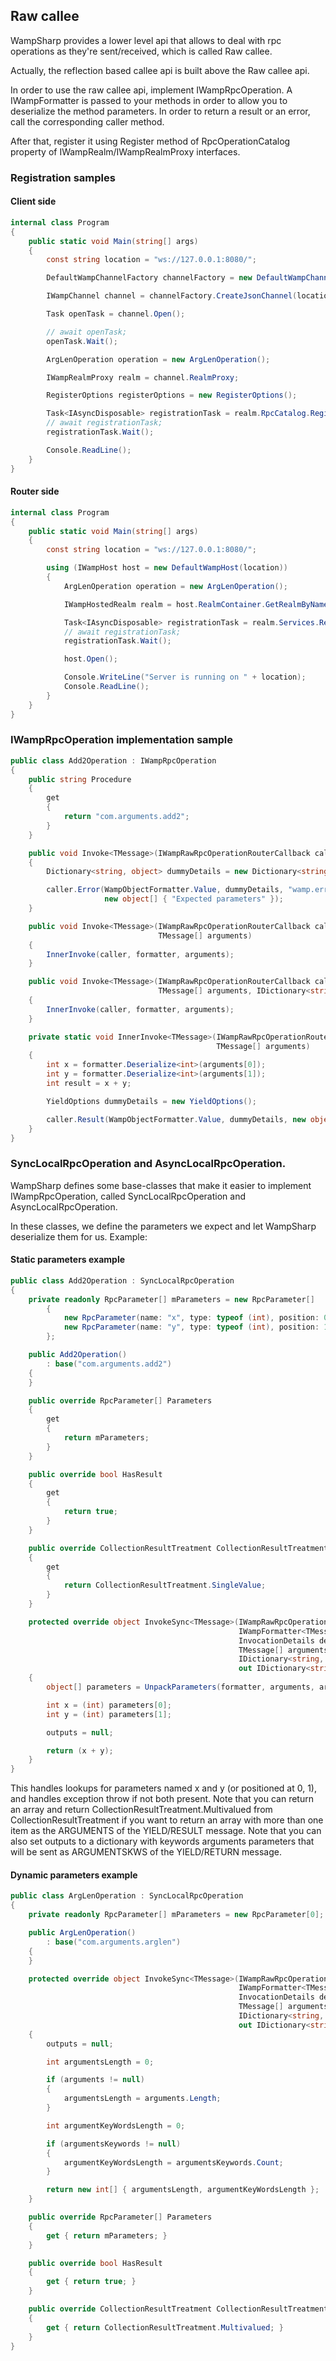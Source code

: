 ## Raw callee

WampSharp provides a lower level api that allows to deal with rpc operations as they're sent/received, which is called Raw callee.

Actually, the reflection based callee api is built above the Raw callee api.

In order to use the raw callee api, implement IWampRpcOperation. A IWampFormatter is passed to your methods in order to allow you to deserialize the method parameters. In order to return a result or an error, call the corresponding caller method.

After that, register it using Register method of RpcOperationCatalog property of IWampRealm/IWampRealmProxy interfaces.

### Registration samples

#### Client side

```csharp
internal class Program
{
    public static void Main(string[] args)
    {
        const string location = "ws://127.0.0.1:8080/";

        DefaultWampChannelFactory channelFactory = new DefaultWampChannelFactory();

        IWampChannel channel = channelFactory.CreateJsonChannel(location, "realm1");

        Task openTask = channel.Open();

        // await openTask;
        openTask.Wait();

        ArgLenOperation operation = new ArgLenOperation();

        IWampRealmProxy realm = channel.RealmProxy;

        RegisterOptions registerOptions = new RegisterOptions();

        Task<IAsyncDisposable> registrationTask = realm.RpcCatalog.Register(operation, registerOptions);
        // await registrationTask;
        registrationTask.Wait();

        Console.ReadLine();
    }
}
```

#### Router side


```csharp
internal class Program
{
    public static void Main(string[] args)
    {
        const string location = "ws://127.0.0.1:8080/";

        using (IWampHost host = new DefaultWampHost(location))
        {
            ArgLenOperation operation = new ArgLenOperation();

            IWampHostedRealm realm = host.RealmContainer.GetRealmByName("realm1");

            Task<IAsyncDisposable> registrationTask = realm.Services.RegisterCallee(operation);
            // await registrationTask;
            registrationTask.Wait();

            host.Open();

            Console.WriteLine("Server is running on " + location);
            Console.ReadLine();
        }
    }
}
```

### IWampRpcOperation implementation sample

```csharp
public class Add2Operation : IWampRpcOperation
{
    public string Procedure
    {
        get
        {
            return "com.arguments.add2";
        }
    }

    public void Invoke<TMessage>(IWampRawRpcOperationRouterCallback caller, IWampFormatter<TMessage> formatter, InvocationDetails details)
    {
        Dictionary<string, object> dummyDetails = new Dictionary<string, object>();

        caller.Error(WampObjectFormatter.Value, dummyDetails, "wamp.error.runtime_error",
                     new object[] { "Expected parameters" });
    }

    public void Invoke<TMessage>(IWampRawRpcOperationRouterCallback caller, IWampFormatter<TMessage> formatter, InvocationDetails details,
                                 TMessage[] arguments)
    {
        InnerInvoke(caller, formatter, arguments);
    }

    public void Invoke<TMessage>(IWampRawRpcOperationRouterCallback caller, IWampFormatter<TMessage> formatter, InvocationDetails details,
                                 TMessage[] arguments, IDictionary<string, TMessage> argumentsKeywords)
    {
        InnerInvoke(caller, formatter, arguments);
    }

    private static void InnerInvoke<TMessage>(IWampRawRpcOperationRouterCallback caller, IWampFormatter<TMessage> formatter,
                                              TMessage[] arguments)
    {
        int x = formatter.Deserialize<int>(arguments[0]);
        int y = formatter.Deserialize<int>(arguments[1]);
        int result = x + y;

        YieldOptions dummyDetails = new YieldOptions();

        caller.Result(WampObjectFormatter.Value, dummyDetails, new object[] { result });
    }
}
```

### SyncLocalRpcOperation and AsyncLocalRpcOperation.

WampSharp defines some base-classes that make it easier to implement IWampRpcOperation, called SyncLocalRpcOperation and AsyncLocalRpcOperation.

In these classes, we define the parameters we expect and let WampSharp deserialize them for us.
Example:

#### Static parameters example

```csharp
public class Add2Operation : SyncLocalRpcOperation
{
    private readonly RpcParameter[] mParameters = new RpcParameter[]
        {
            new RpcParameter(name: "x", type: typeof (int), position: 0),
            new RpcParameter(name: "y", type: typeof (int), position: 1)
        };

    public Add2Operation()
        : base("com.arguments.add2")
    {
    }

    public override RpcParameter[] Parameters
    {
        get
        {
            return mParameters;
        }
    }

    public override bool HasResult
    {
        get
        {
            return true;
        }
    }

    public override CollectionResultTreatment CollectionResultTreatment
    {
        get
        {
            return CollectionResultTreatment.SingleValue;
        }
    }

    protected override object InvokeSync<TMessage>(IWampRawRpcOperationRouterCallback caller,
                                                   IWampFormatter<TMessage> formatter,
                                                   InvocationDetails details,
                                                   TMessage[] arguments,
                                                   IDictionary<string, TMessage> argumentsKeywords,
                                                   out IDictionary<string, object> outputs)
    {
        object[] parameters = UnpackParameters(formatter, arguments, argumentsKeywords);

        int x = (int) parameters[0];
        int y = (int) parameters[1];

        outputs = null;

        return (x + y);
    }
}
```

This handles lookups for parameters named x and y (or positioned at 0, 1), and handles exception throw if not both present.
Note that you can return an array and return CollectionResultTreatment.Multivalued from CollectionResultTreatment if you want to return an array with more than one item as the ARGUMENTS of the YIELD/RESULT message.
Note that you can also set outputs to a dictionary with keywords arguments parameters that will be sent as ARGUMENTSKWS of the YIELD/RETURN message.

#### Dynamic parameters example

```csharp
public class ArgLenOperation : SyncLocalRpcOperation
{
    private readonly RpcParameter[] mParameters = new RpcParameter[0];

    public ArgLenOperation()
        : base("com.arguments.arglen")
    {
    }

    protected override object InvokeSync<TMessage>(IWampRawRpcOperationRouterCallback caller,
                                                   IWampFormatter<TMessage> formatter,
                                                   InvocationDetails details,
                                                   TMessage[] arguments,
                                                   IDictionary<string, TMessage> argumentsKeywords,
                                                   out IDictionary<string, object> outputs)
    {
        outputs = null;

        int argumentsLength = 0;

        if (arguments != null)
        {
            argumentsLength = arguments.Length;
        }

        int argumentKeyWordsLength = 0;

        if (argumentsKeywords != null)
        {
            argumentKeyWordsLength = argumentsKeywords.Count;
        }

        return new int[] { argumentsLength, argumentKeyWordsLength };
    }

    public override RpcParameter[] Parameters
    {
        get { return mParameters; }
    }

    public override bool HasResult
    {
        get { return true; }
    }

    public override CollectionResultTreatment CollectionResultTreatment
    {
        get { return CollectionResultTreatment.Multivalued; }
    }
}
```
